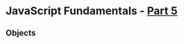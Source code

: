 # JavaScript Fundamentals - [Part 5](https://www.theodinproject.com/courses/foundations/lessons/fundamentals-part-5)

## Objects
